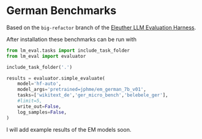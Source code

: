 # German Benchmarks

Based on the `big-refactor` branch of the [Eleuther LLM Evaluation Harness](https://github.com/EleutherAI/lm-evaluation-harness/tree/big-refactor).

After installation these benchmarks can be run with

```python
from lm_eval.tasks import include_task_folder
from lm_eval import evaluator

include_task_folder('.')

results = evaluator.simple_evaluate(
    model='hf-auto',
    model_args='pretrained=jphme/em_german_7b_v01',
    tasks=['wikitext_de','ger_micro_bench','belebele_ger'],
    #limit=5,
    write_out=False,
    log_samples=False,
)
```

I will add example results of the EM models soon.